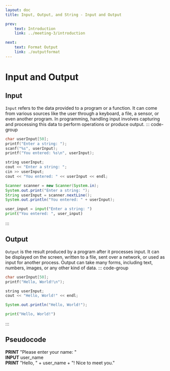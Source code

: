 ```yaml
---
layout: doc
title: Input, Output, and String - Input and Output

prev:
    text: Introduction
    link: ../meeting-3/introduction

next:
    text: Format Output 
    link: ./outputformat
---
```

# Input and Output
## Input
`Input` refers to the data provided to a program or a function. It can come from various sources like the user through a keyboard, a file, a sensor, or even another program. In programming, handling input involves capturing and processing this data to perform operations or produce output.
::: code-group
```c [C]
char userInput[50];
printf("Enter a string: ");
scanf("%s", userInput);
printf("You entered: %s\n", userInput);
```
```c++ [C++]
string userInput;
cout << "Enter a string: ";
cin >> userInput;
cout << "You entered: " << userInput << endl;
```
```java [Java]
Scanner scanner = new Scanner(System.in);
System.out.print("Enter a string: ");
String userInput = scanner.nextLine();
System.out.println("You entered: " + userInput);
```
```python [Python]
user_input = input("Enter a string: ")
print("You entered: ", user_input)
```
::: 
## Output
`Output` is the result produced by a program after it processes input. It can be displayed on the screen, written to a file, sent over a network, or used as input for another process. Output can take many forms, including text, numbers, images, or any other kind of data.
::: code-group
```c [C]
char userInput[50];
printf("Hello, World!\n");
```
```c++ [C++]
string userInput;
cout << "Hello, World!" << endl;
```
```java [Java]
System.out.println("Hello, World!");
```
```python [Python]
print("Hello, World!")
```
::: 
## Pseudocode
__PRINT__ "Please enter your name: "  
__INPUT__ user_name  
__PRINT__ "Hello, " + user_name + "! Nice to meet you."  